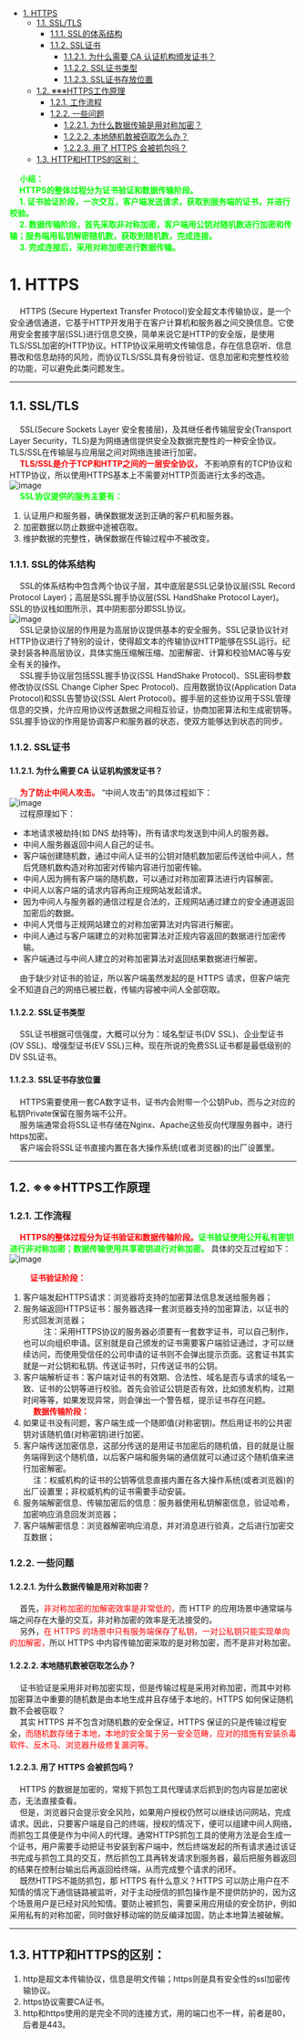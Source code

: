 

<!-- TOC -->

- [1. HTTPS](#1-https)
    - [1.1. SSL/TLS](#11-ssltls)
        - [1.1.1. SSL的体系结构](#111-ssl的体系结构)
        - [1.1.2. SSL证书](#112-ssl证书)
            - [1.1.2.1. 为什么需要 CA 认证机构颁发证书？](#1121-为什么需要-ca-认证机构颁发证书)
            - [1.1.2.2. SSL证书类型](#1122-ssl证书类型)
            - [1.1.2.3. SSL证书存放位置](#1123-ssl证书存放位置)
    - [1.2. ※※※HTTPS工作原理](#12-※※※https工作原理)
        - [1.2.1. 工作流程](#121-工作流程)
        - [1.2.2. 一些问题](#122-一些问题)
            - [1.2.2.1. 为什么数据传输是用对称加密？](#1221-为什么数据传输是用对称加密)
            - [1.2.2.2. 本地随机数被窃取怎么办？](#1222-本地随机数被窃取怎么办)
            - [1.2.2.3. 用了 HTTPS 会被抓包吗？](#1223-用了-https-会被抓包吗)
    - [1.3. HTTP和HTTPS的区别：](#13-http和https的区别)

<!-- /TOC -->

&emsp; **<font color = "lime">小结：  
&emsp; HTTPS的整体过程分为证书验证和数据传输阶段。  
&emsp; 1. 证书验证阶段，一次交互，客户端发送请求，获取到服务端的证书，并进行校验。  
&emsp; 2. 数据传输阶段，首先采取非对称加密，客户端用公钥对随机数进行加密和传输；服务端用私钥解密随机数，获取到随机数，完成连接。  
&emsp; 3. 完成连接后，采用对称加密进行数据传输。  
</font>**

# 1. HTTPS  
&emsp; HTTPS (Secure Hypertext Transfer Protocol)安全超文本传输协议，是一个安全通信通道，它基于HTTP开发用于在客户计算机和服务器之间交换信息。它使用安全套接字层(SSL)进行信息交换，简单来说它是HTTP的安全版，是使用TLS/SSL加密的HTTP协议。HTTP协议采用明文传输信息，存在信息窃听、信息篡改和信息劫持的风险，而协议TLS/SSL具有身份验证、信息加密和完整性校验的功能，可以避免此类问题发生。  

<!-- 
主要有三个原因：
    保护隐私(Privacy)：所有信息都是加密传播，第三方无法窃听数据。如果使用HTTP明文传输数据的话，很可能被第三方劫持数据，那么所输入的密码或者其他个人资料都被暴露在他人面前，后果可想而知。
    数据完整性(Integraty)：一旦第三方篡改了数据，接收方会知道数据经过了篡改，这样便保证了数据在传输过程中不被篡改 —— 数据的完整性。
    身份认证(Identification)：第三方不可能冒充身份参与通信，因为服务器配备了由证书颁发机构(Certificate Authority，简称CA)颁发的安全证书，可以证实服务器的身份信息，防止第三方冒充身份。(也有少数情况下，通信需要客户端提供证书，例如银行系统，需要用户在登录的时候，插入银行提供给用户的USB，就是需要客户端提供证书，用来验证客户的身份信息。)
-->

---
## 1.1. SSL/TLS  
&emsp; SSL(Secure Sockets Layer 安全套接层)，及其继任者传输层安全(Transport Layer Security，TLS)是为网络通信提供安全及数据完整性的一种安全协议。TLS/SSL在传输层与应用层之间对网络连接进行加密。  
&emsp; **<font color = "red">TLS/SSL是介于TCP和HTTP之间的一层安全协议，</font>** 不影响原有的TCP协议和HTTP协议，所以使用HTTPS基本上不需要对HTTP页面进行太多的改造。  
![image](https://gitee.com/wt1814/pic-host/raw/master/images/network/https-1.png)  
&emsp; **<font color = "lime">SSL协议提供的服务主要有：</font>**  
1. 认证用户和服务器，确保数据发送到正确的客户机和服务器。  
2. 加密数据以防止数据中途被窃取。  
3. 维护数据的完整性，确保数据在传输过程中不被改变。  

### 1.1.1. SSL的体系结构  
&emsp; SSL的体系结构中包含两个协议子层，其中底层是SSL记录协议层(SSL Record Protocol Layer)；高层是SSL握手协议层(SSL HandShake Protocol Layer)。SSL的协议栈如图所示，其中阴影部分即SSL协议。  
![image](https://gitee.com/wt1814/pic-host/raw/master/images/network/https-2.png)  
&emsp; SSL记录协议层的作用是为高层协议提供基本的安全服务。SSL记录协议针对HTTP协议进行了特别的设计，使得超文本的传输协议HTTP能够在SSL运行。纪录封装各种高层协议，具体实施压缩解压缩、加密解密、计算和校验MAC等与安全有关的操作。  
&emsp; SSL握手协议层包括SSL握手协议(SSL HandShake Protocol)、SSL密码参数修改协议(SSL Change Cipher Spec Protocol)、应用数据协议(Application Data Protocol)和SSL告警协议(SSL Alert Protocol)。握手层的这些协议用于SSL管理信息的交换，允许应用协议传送数据之间相互验证，协商加密算法和生成密钥等。SSL握手协议的作用是协调客户和服务器的状态，使双方能够达到状态的同步。  

### 1.1.2. SSL证书  
#### 1.1.2.1. 为什么需要 CA 认证机构颁发证书？  
<!-- 
https://mp.weixin.qq.com/s/SNNxTHBrjGbbQbYkCfuzSQ
https://mp.weixin.qq.com/s/Chwz0b8IBlkB6hoxI-_wyQ
-->
&emsp; **<font color = "red">为了防止中间人攻击。</font>** “中间人攻击”的具体过程如下：  
![image](https://gitee.com/wt1814/pic-host/raw/master/images/network/https-4.png)  
&emsp; 过程原理如下：  

* 本地请求被劫持(如 DNS 劫持等)，所有请求均发送到中间人的服务器。
* 中间人服务器返回中间人自己的证书。
* 客户端创建随机数，通过中间人证书的公钥对随机数加密后传送给中间人，然后凭随机数构造对称加密对传输内容进行加密传输。
* 中间人因为拥有客户端的随机数，可以通过对称加密算法进行内容解密。
* 中间人以客户端的请求内容再向正规网站发起请求。
* 因为中间人与服务器的通信过程是合法的，正规网站通过建立的安全通道返回加密后的数据。
* 中间人凭借与正规网站建立的对称加密算法对内容进行解密。
* 中间人通过与客户端建立的对称加密算法对正规内容返回的数据进行加密传输。
* 客户端通过与中间人建立的对称加密算法对返回结果数据进行解密。  

&emsp; 由于缺少对证书的验证，所以客户端虽然发起的是 HTTPS 请求，但客户端完全不知道自己的网络已被拦截，传输内容被中间人全部窃取。  

#### 1.1.2.2. SSL证书类型  
&emsp; SSL证书根据可信强度，大概可以分为：域名型证书(DV SSL)、企业型证书(OV SSL)、增强型证书(EV SSL)三种。现在所说的免费SSL证书都是最低级别的DV SSL证书。  

#### 1.1.2.3. SSL证书存放位置  
&emsp; HTTPS需要使用一套CA数字证书，证书内会附带一个公钥Pub，而与之对应的私钥Private保留在服务端不公开。  
&emsp; 服务端通常会将SSL证书存储在Nginx、Apache这些反向代理服务器中，进行https加密。  
&emsp; 客户端会将SSL证书直接内置在各大操作系统(或者浏览器)的出厂设置里。  

------------------------------------------
## 1.2. ※※※HTTPS工作原理  

### 1.2.1. 工作流程  
&emsp; **<font color = "red">HTTPS的整体过程分为证书验证和数据传输阶段。</font><font color = "lime">证书验证使用公开私有密钥进行非对称加密；数据传输使用共享密钥进行对称加密。</font>** 具体的交互过程如下：  
![image](https://gitee.com/wt1814/pic-host/raw/master/images/network/https-3.png)  

&emsp; &emsp; **<font color = "red">证书验证阶段：</font>**  
1. 客户端发起HTTPS请求：浏览器将支持的加密算法信息发送给服务器；  
2. 服务端返回HTTPS证书：服务器选择一套浏览器支持的加密算法，以证书的形式回发浏览器；  
&emsp; &emsp; 注：采用HTTPS协议的服务器必须要有一套数字证书，可以自己制作，也可以向组织申请。区别就是自己颁发的证书需要客户端验证通过，才可以继续访问，而使用受信任的公司申请的证书则不会弹出提示页面。这套证书其实就是一对公钥和私钥。传送证书时，只传送证书的公钥。  
3. 客户端解析证书：客户端对证书的有效期、合法性、域名是否与请求的域名一致、证书的公钥等进行校验。首先会验证公钥是否有效，比如颁发机构，过期时间等等，如果发现异常，则会弹出一个警告框，提示证书存在问题。  
&emsp; **<font color = "red">数据传输阶段：</font>**  
4. 如果证书没有问题，客户端生成一个随即值(对称密钥)。然后用证书的公共密钥对该随机值(对称密钥)进行加密。  
5. 客户端传送加密信息，这部分传送的是用证书加密后的随机值，目的就是让服务端得到这个随机值，以后客户端和服务端的通信就可以通过这个随机值来进行加密解密。  
&emsp; 注：权威机构的证书的公钥等信息直接内置在各大操作系统(或者浏览器)的出厂设置里；非权威机构的证书需要手动安装。  
6. 服务端解密信息、传输加密后的信息：服务器使用私钥解密信息，验证哈希，加密响应消息回发浏览器；  
7. 客户端解密信息：浏览器解密响应消息，并对消息进行验真，之后进行加密交互数据；  

### 1.2.2. 一些问题  

#### 1.2.2.1. 为什么数据传输是用对称加密？  
&emsp; 首先，<font color = "red">非对称加密的加解密效率是非常低的，</font>而 HTTP 的应用场景中通常端与端之间存在大量的交互，非对称加密的效率是无法接受的。  
&emsp; 另外，<font color = "red">在 HTTPS 的场景中只有服务端保存了私钥，一对公私钥只能实现单向的加解密，</font>所以 HTTPS 中内容传输加密采取的是对称加密，而不是非对称加密。  

#### 1.2.2.2. 本地随机数被窃取怎么办？  
&emsp; 证书验证是采用非对称加密实现，但是传输过程是采用对称加密，而其中对称加密算法中重要的随机数是由本地生成并且存储于本地的，HTTPS 如何保证随机数不会被窃取？  
&emsp; 其实 HTTPS 并不包含对随机数的安全保证，HTTPS 保证的只是传输过程安全，<font color = "red">而随机数存储于本地，本地的安全属于另一安全范畴，应对的措施有安装杀毒软件、反木马、浏览器升级修复漏洞等。</font>  

#### 1.2.2.3. 用了 HTTPS 会被抓包吗？
&emsp; HTTPS 的数据是加密的，常规下抓包工具代理请求后抓到的包内容是加密状态，无法直接查看。  
&emsp; 但是，浏览器只会提示安全风险，如果用户授权仍然可以继续访问网站，完成请求。因此，只要客户端是自己的终端，授权的情况下，便可以组建中间人网络，而抓包工具便是作为中间人的代理。通常HTTPS抓包工具的使用方法是会生成一个证书，用户需要手动把证书安装到客户端中，然后终端发起的所有请求通过该证书完成与抓包工具的交互，然后抓包工具再转发请求到服务器，最后把服务器返回的结果在控制台输出后再返回给终端，从而完成整个请求的闭环。  
&emsp; 既然HTTPS不能防抓包，那 HTTPS 有什么意义？HTTPS 可以防止用户在不知情的情况下通信链路被监听，对于主动授信的抓包操作是不提供防护的，因为这个场景用户是已经对风险知情。要防止被抓包，需要采用应用级的安全防护，例如采用私有的对称加密，同时做好移动端的防反编译加固，防止本地算法被破解。  

------------------------------------------
## 1.3. HTTP和HTTPS的区别：  
1. http是超文本传输协议，信息是明文传输；https则是具有安全性的ssl加密传输协议。  
2. https协议需要CA证书。  
3. http和https使用的是完全不同的连接方式，用的端口也不一样，前者是80，后者是443。  

